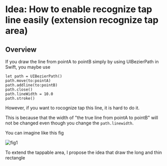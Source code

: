 # Idea: How to enable recognize tap line easily (extension recognize tap area)

## Overview
If you draw the line from pointA to pointB simply by using UIBezierPath in Swift, you maybe use

    let path = UIBezierPath()
    path.move(to:pointA)
    path.addline(to:pointB)
    path.close()
    path.lineWidth = 10.0
    path.stroke()
    
However, if you want to rocognize tap this line, it is hard to do it. 


This is because that the width of "the true line from pointA to pointB" will not be changed even though you change the `path.linewidth`.


You can imagine like this fig

![fig1](https://user-images.githubusercontent.com/44053042/54429550-2edc4500-4764-11e9-9982-00abb4f69f83.png)


To extend the tappable area, I propose the idea that draw the long and thin rectangle 
